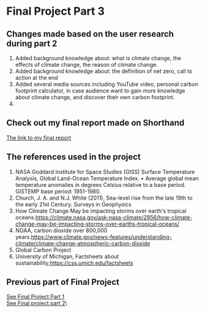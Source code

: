# Final Project Part 3


## Changes made based on the user research during part 2
1. Added background knowledge about: what is climate change, the effects of climate change, the reason of climate change.
2. Added background knowledge about: the definition of net zero, call to action at the end
3. Added several media sources including YouTube video, personal carbon footprint calculator, in case audience want to gain more knowledge about climate change, and discover their own carbon footprint.
4. 

## Check out my final report made on Shorthand
[The link to my final report](https://carnegiemellon.shorthandstories.com/stop-climate-change-through-net-zero-carbon-emission/index.html)

## The references used in the project
1. NASA Goddard Institute for Space Studies (GISS) Surface Temperature Analysis, Global Land-Ocean Temperature Index. • Average global mean temperature anomalies in degrees Celsius relative to a base period.
GISTEMP base period: 1951-1980.
2. Church, J. A. and N.J. White (2011), Sea-level rise from the late 19th to the early 21st Century. Surveys in Geophysics
3. How Climate Change May be impacting storms over earth's tropical oceans.https://climate.nasa.gov/ask-nasa-climate/2956/how-climate-change-may-be-impacting-storms-over-earths-tropical-oceans/
4. NOAA, carbon dioxide over 800,000 years.https://www.climate.gov/news-features/understanding-climate/climate-change-atmospheric-carbon-dioxide
5. Global Carbon Project
6. University of Michigan, Factsheets about sustainability,https://css.umich.edu/factsheets

## Previous part of Final Project
[See Final Project Part 1](/Final_Project_Part1.md)\
[See Final project part 2](/final_project_part2.md)\
